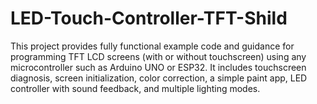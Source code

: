 # LED-Touch-Controller-TFT-Shild
This project provides fully functional example code and guidance for programming TFT LCD screens (with or without touchscreen) using any microcontroller such as Arduino UNO or ESP32. It includes touchscreen diagnosis, screen initialization, color correction, a simple paint app, LED controller with sound feedback, and multiple lighting modes. 
